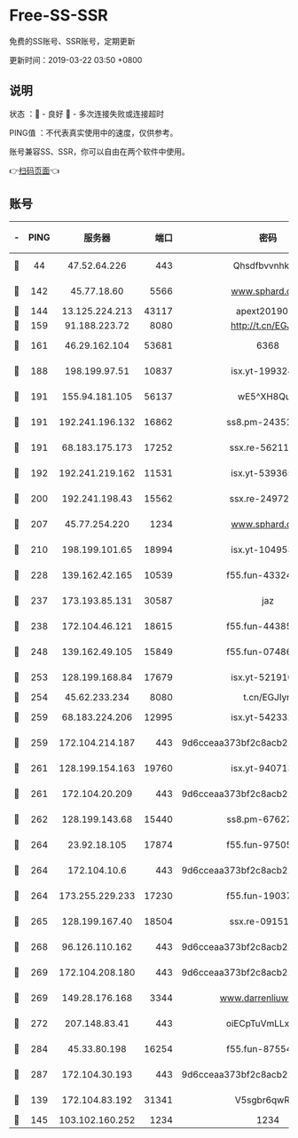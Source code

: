# Free-SS-SSR

免费的SS账号、SSR账号，定期更新

更新时间：2019-03-22 03:50 +0800

## 说明

状态     ：🙂 - 良好 🙁 - 多次连接失败或连接超时

PING值   ：不代表真实使用中的速度，仅供参考。

账号兼容SS、SSR，你可以自由在两个软件中使用。

👉[扫码页面](https://liesauer.github.io/Free-SS-SSR/)👈

## 账号

|-|PING|服务器|端口|密码|加密方式|区域|
|:----:|:----:|:-----:|-----:|:----:|:----:|:----:|
|🙂|44|47.52.64.226|443|Qhsdfbvvnhkm1|aes-256-cfb|HK|
|🙂|142|45.77.18.60|5566|www.sphard.com|aes-256-cfb|JP|
|🙂|144|13.125.224.213|43117|apext2019005|chacha20|KR|
|🙂|159|91.188.223.72|8080|http://t.cn/EGJIyrl|rc4-md5|RU|
|🙂|161|46.29.162.104|53681|6368|aes-256-ctr|RU|
|🙂|188|198.199.97.51|10837|isx.yt-19932422|aes-256-cfb|US|
|🙂|191|155.94.181.105|56137|wE5^XH8Quw|aes-256-cfb|US|
|🙂|191|192.241.196.132|16862|ss8.pm-24351736|aes-256-cfb|US|
|🙂|191|68.183.175.173|17252|ssx.re-56211107|aes-256-cfb|US|
|🙂|192|192.241.219.162|11531|isx.yt-53936581|aes-256-cfb|US|
|🙂|200|192.241.198.43|15562|ssx.re-24972018|aes-256-cfb|US|
|🙂|207|45.77.254.220|1234|www.sphard.com|aes-256-cfb|SG|
|🙂|210|198.199.101.65|18994|isx.yt-10495356|aes-256-cfb|US|
|🙂|228|139.162.42.165|10539|f55.fun-43324976|aes-256-cfb|SG|
|🙂|237|173.193.85.131|30587|jaz|aes-256-cfb|US|
|🙂|238|172.104.46.121|18615|f55.fun-44385578|aes-256-cfb|SG|
|🙂|248|139.162.49.105|15849|f55.fun-07486804|aes-256-cfb|SG|
|🙂|253|128.199.168.84|17679|isx.yt-52191057|aes-256-cfb|SG|
|🙂|254|45.62.233.234|8080|t.cn/EGJIyrl|rc4-md5|CA|
|🙂|259|68.183.224.206|12995|isx.yt-54233279|aes-256-cfb|SG|
|🙂|259|172.104.214.187|443|9d6cceaa373bf2c8acb22e60b6a58be6|aes-256-cfb|US|
|🙂|261|128.199.154.163|19760|isx.yt-94071337|aes-256-cfb|SG|
|🙂|261|172.104.20.209|443|9d6cceaa373bf2c8acb22e60b6a58be6|aes-256-cfb|US|
|🙂|262|128.199.143.68|15440|ss8.pm-67627124|aes-256-cfb|SG|
|🙂|264|23.92.18.105|17874|f55.fun-97505102|aes-256-cfb|US|
|🙂|264|172.104.10.6|443|9d6cceaa373bf2c8acb22e60b6a58be6|aes-256-cfb|US|
|🙂|264|173.255.229.233|17230|f55.fun-19037951|aes-256-cfb|US|
|🙂|265|128.199.167.40|18504|ssx.re-09151309|aes-256-cfb|SG|
|🙂|268|96.126.110.162|443|9d6cceaa373bf2c8acb22e60b6a58be6|aes-256-cfb|US|
|🙂|269|172.104.208.180|443|9d6cceaa373bf2c8acb22e60b6a58be6|aes-256-cfb|US|
|🙂|269|149.28.176.168|3344|www.darrenliuwei.com|aes-256-cfb|AU|
|🙂|272|207.148.83.41|443|oiECpTuVmLLxk4Ts|aes-256-cfb|AU|
|🙂|284|45.33.80.198|16254|f55.fun-87554546|aes-256-cfb|US|
|🙂|287|172.104.30.193|443|9d6cceaa373bf2c8acb22e60b6a58be6|aes-256-cfb|US|
|🙂|139|172.104.83.192|31341|V5sgbr6qwRg1|aes-256-cfb|JP|
|🙂|145|103.102.160.252|1234|1234|rc4-md5|JP|
